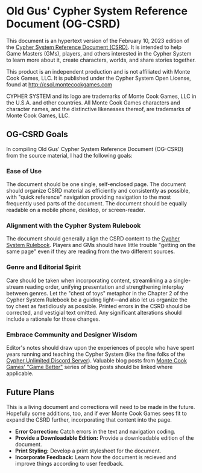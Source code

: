 
# Old Gus' Cypher System Reference Document (OG-CSRD)
This document is an hypertext version of the February 10, 2023 edition of the [Cypher System Reference Document (CSRD)](http://csol.montecookgames.com/). It is intended to help Game Masters (GMs), players, and others interested in the Cypher System to learn more about it, create characters, worlds, and share stories together.

This product is an independent production and is not affiliated with Monte Cook Games, LLC. It is published under the Cypher System Open License, found at http://csol.montecookgames.com

CYPHER SYSTEM and its logo are trademarks of Monte Cook Games, LLC in the U.S.A. and other countries. All Monte Cook Games characters and character names, and the distinctive likenesses thereof, are trademarks of Monte Cook Games, LLC.

## OG-CSRD Goals

In compiling Old Gus' Cypher System Reference Document (OG-CSRD) from the source material, I had the following goals:

### Ease of Use

The document should be one single, self-enclosed page. The document should organize CSRD material as efficiently and consistently as possible, with "quick reference" navigation providing navigation to the most frequently used parts of the document. The document should be equally readable on a mobile phone, desktop, or screen-reader.

### Alignment with the Cypher System Rulebook

The document should generally align the CSRD content to the [Cypher System Rulebook](https://www.montecookgames.com/store/product/cypher-system-rulebook-2/). Players and GMs should have little trouble "getting on the same page" even if they are reading from the two different sources.

### Genre and Editorial Spirit

Care should be taken when incorporating content, streamlining a a single-stream reading order, unifying presentation and strengthening interplay between genres. Let the "chest of toys" metaphor in the Chapter 2 of the Cypher System Rulebook be a guiding light—and also let us organize the toy chest as fastidiously as possible. Printed errors in the CSRD should be corrected, and vestigial text omitted. Any significant alterations should include a rationale for those changes.

### Embrace Community and Designer Wisdom

Editor's notes should draw upon the experiences of people who have spent years running and teaching the Cypher System (like the fine folks of the [Cypher Unlimited Discord Server](https://discord.com/invite/WQYRWhn)). Valuable blog posts from [Monte Cook Games' "Game Better"](https://www.montecookgames.com/category/all-news/game-better/) series of blog posts should be linked where applicable.

## Future Plans

This is a living document and corrections will need to be made in the future. Hopefully some additions, too, and if ever Monte Cook Games sees fit to expand the CSRD further, incorporating that content into the page.

- **Error Correction:** Catch errors in the text and navigation coding.
- **Provide a Downloadable Edition:** Provide a downloadable edition of the document.
- **Print Styling:** Develop a print stylesheet for the document.
- **Incorporate Feedback:** Learn how the document is recieved and improve things according to user feedback.

